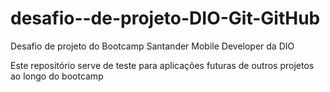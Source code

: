 # desafio--de-projeto-DIO-Git-GitHub
Desafio de projeto do Bootcamp Santander Mobile Developer da DIO

Este repositório serve de teste para aplicações futuras de outros projetos ao longo do bootcamp
